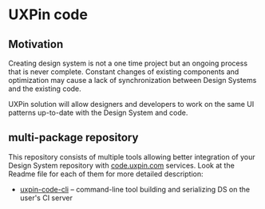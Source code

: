 # UXPin code

## Motivation

Creating design system is not a one time project but an ongoing process that is never complete. Constant changes of existing components and optimization may cause a lack of synchronization between Design Systems and the existing code. 

UXPin solution will allow designers and developers to work on the same UI patterns up-to-date with the Design System and code.

## multi-package repository

This repository consists of multiple tools allowing better integration of your Design System repository with [code.uxpin.com](http://code.uxpin.com) services. Look at the Readme file for each of them for more detailed description:
* [uxpin-code-cli](packages/uxpin-code-cli/Readme.md) – command-line tool building and serializing DS on the user's CI server